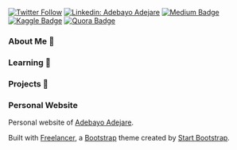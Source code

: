 [![Twitter Follow](https://img.shields.io/twitter/follow/bayoadejare?label=Twitter)](https://twitter.com/bayoadejare)
[![Linkedin: Adebayo Adejare](https://img.shields.io/badge/-LinkedIn-blue?style=flat-square&logo=Linkedin&logoColor=white&link=https://www.linkedin.com/in/adebayoadejare/)](https://www.linkedin.com/in/adebayoadejare/)
[![Medium Badge](https://img.shields.io/badge/-Medium-000000?style=flat&labelColor=000000&logo=Medium&link=https://medium.com/@adebayoadejare)](https://medium.com/@adebayoadejare)
[![Kaggle Badge](https://img.shields.io/badge/-Kaggle-teal?style=flat&logo=kaggle&logoColor=deepblue&link=https://www.kaggle.com/adebayo)](https://www.kaggle.com/adebayo)
[![Quora Badge](https://img.shields.io/badge/-Quora-white?style=flat&logo=quora&logoColor=firebrick&link=https://www.quora.com/profile/Adebayo-Adejare)](https://www.quora.com/profile/Adebayo-Adejare)

### About Me 👋

### Learning 🌱

### Projects 🔭

### Personal Website
Personal website of [Adebayo Adejare](http://adebayoadejare.com/).

Built with [Freelancer](http://startbootstrap.com/template-overviews/freelancer/), a [Bootstrap](http://getbootstrap.com/) theme created by [Start Bootstrap](https://startbootstrap.com/).


<!--
**BayoAdejare/BayoAdejare** is a ✨ _special_ ✨ repository because its `README.md` (this file) appears on your GitHub profile.


Here are some ideas to get you started:

- 🔭 I’m currently working on ...
- 🌱 I’m currently learning ...
- 👯 I’m looking to collaborate on ...
- 🤔 I’m looking for help with ...
- 💬 Ask me about ...
- 📫 How to reach me: ...
- 😄 Pronouns: ...
- ⚡ Fun fact: ...
-->
